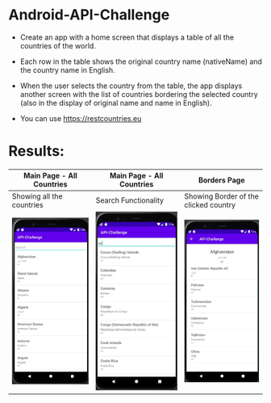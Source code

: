 # Android-API-Challenge
- Create an app with a home screen that displays a table of all the countries of the world.

- Each row in the table shows the original country name (nativeName) and the country name in English.

- When the user selects the country from the table, the app displays another screen with the list of countries bordering the selected country (also in the display of original name and name in English).

- You can use https://restcountries.eu

# Results:

<p align="center">

| Main Page - All Countries  | Main Page - All Countries | Borders Page |
| ------------- | ------------- | ------------- |
| Showing all the countries  | Search Functionality  | Showing Border of the clicked country  |
| <img src="https://github.com/yonisho52/Android-API-Challenge/blob/main/Result%20Images/all%20countries.jpg" width="250" >  | <img src="https://github.com/yonisho52/Android-API-Challenge/blob/main/Result%20Images/search.jpg" width="250" >  | <img src="https://github.com/yonisho52/Android-API-Challenge/blob/main/Result%20Images/borders.jpg" width="250" >  |
</p>
